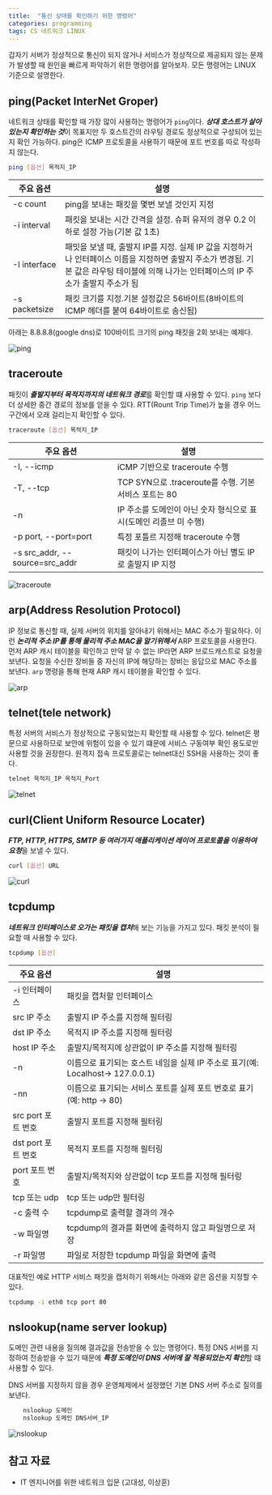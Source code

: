 ```yaml
---
title:  "통신 상태를 확인하기 위한 명령어"
categories: programming
tags: CS 네트워크 LINUX
---
```


갑자기 서버가 정상적으로 통신이 되지 않거나 서비스가 정상적으로 제공되지 않는 문제가 발생할 때 원인을 빠르게 파악하기 위한 명령어를 알아보자. 모든 명령어는 LINUX 기준으로 설명한다.

## ping(Packet InterNet Groper)

네트워크 상태를 확인할 때 가장 많이 사용하는 명령어가 `ping`이다. ***상대 호스트가 살아 있는지 확인하는 것***이 목표지만 두 호스트간의 라우팅 경로도 정상적으로 구성되어 있는지 확인 가능하다. ping은 ICMP 프로토콜을 사용하기 때문에 포트 번호를 따로 작성하지 않는다.

```bash
ping [옵션] 목적지_IP
```

|주요 옵션|설명|
|----|------------|
|-c count|ping을 보내는 패킷을 몇번 보낼 것인지 지정|
|-i interval|패킷을 보내는 시간 간격을 설정. 슈퍼 유저의 경우 0.2 이하로 설정 가능(기본 값 1초)|
|-I interface|패밋을 보낼 때, 출발지 IP를 지정. 실제 IP 값을 지정하거나 인터페이스 이름을 지정하면 출발지 주소가 변경됨. 기본 값은 라우팅 테이블에 의해 나가는 인터페이스의 IP 주소가 출발지 주소가 됨|
|-s packetsize|패킷 크기를 지정.기본 설정값은 56바이트(8바이트의 ICMP 헤더를 붙여 64바이트로 송신됨)|

아래는 8.8.8.8(google dns)로 100바이트 크기의 ping 패킷을 2회 보내는 예제다.

![ping](/assets/images/ping.png)

## traceroute

패킷이 ***출발지부터 목적지까지의 네트워크 경로***를 확인할 떄 사용할 수 있다. `ping` 보다 더 상세한 중간 경로의 정보를 얻을 수 있다. RTT(Rount Trip Time)가 높을 경우 어느 구간에서 오래 걸리는지 확인할 수 있다.

```bash
traceroute [옵션] 목적지_IP
```

|주요 옵션|설명|
|----|------------|
|-I, --icmp|iCMP 기반으로 traceroute 수행|
|-T, --tcp|TCP SYN으로 .traceroute를 수행. 기본 서비스 포트는 80|
|-n|IP 주소를 도메인이 아닌 숫자 형식으로 표시(도메인 리졸브 미 수행)|
|-p port, --port=port|특정 포틀르 지정해 traceroute 수행|
-s src_addr, --source=src_addr|패킷이 나가는 인터페이스가 아닌 별도 IP로 출발지 IP 지정|

![traceroute](/assets/images/traceroute.png)

## arp(Address Resolution Protocol)

IP 정보로 통신할 때, 실제 서버의 위치를 알아내기 위해서는 MAC 주소가 필요하다. 이런 ***논리적 주소 IP를 통해 물리적 주소 MAC을 알기위해서*** ARP 프로토콜을 사용한다. 먼저 ARP 캐시 테이블을 확인하고 만약 알 수 없는 IP라면 ARP 브로드캐스트로 요청을 보낸다. 요청을 수신한 장비들 중 자신의 IP에 해당하는 장비는 응답으로 MAC 주소를 보낸다. `arp` 명령을 통해 현재 ARP 캐시 테이블을 확인할 수 있다.

![arp](/assets/images/arp.png)

## telnet(tele network)

특정 서버의 서비스가 정상적으로 구동되었는지 확인할 때 사용할 수 있다. telnet은 평문으로 사용하므로 보안에 위험이 있을 수 있기 떄문에 서비스 구동여부 확인 용도로만 사용할 것을 권장한다. 원격지 접속 프로토콜로는 telnet대신 SSH을 사용하는 것이 좋다.

```bash
telnet 목적지_IP 목적지_Port
```

![telnet](/assets/images/telnet.png)

## curl(Client Uniform Resource Locater)

***FTP, HTTP, HTTPS, SMTP 등 여러가지 애플리케이션 레이어 프로토콜을 이용하여 요청***을 보낼 수 있다. 

```bash
curl [옵션] URL
```

![curl](/assets/images/curl.png)

## tcpdump

***네트워크 인터페이스로 오가는 패킷을 캡처***해 보는 기능을 가지고 있다. 패킷 분석이 필요할 때 사용할 수 있다.

```bash
tcpdump [옵션]
```

|주요 옵션|설명|
|----|------------|
|-i 인터페이스|패킷을 캡처할 인터페이스|
|src IP 주소|출발지 IP 주소를 지정해 필터링|
|dst IP 주소|목적지 IP 주소를 지정해 필터링|
|host IP 주소|출발지/목적지에 상관없이 IP 주소를 지정해 필터링|
|-n|이름으로 표기되는 호스트 네임을 실제 IP 주소로 표기(예: Localhost-> 127.0.0.1)|
|-nn|이름으로 표기되는 서비스 포트를 실제 포트 번호로 표기(예: http -> 80)|
|src port 포트 번호|출발지 포트를 지정해 필터링|
|dst port 포트 번호|목적지 포트를 지정해 필터링|
|port 포트 번호|출발지/목적지와 상관없이 tcp 포트를 지정해 필터링|
|tcp 또는 udp|tcp 또는 udp만 필터링|
|-c 출력 수|tcpdump로 출력할 결과의 개수|
|-w 파일명|tcpdump의 결과를 화면에 출력하지 않고 파일명으로 저장|
|-r 파일명|파일로 저장한 tcpdump 파일을 화면에 출력|

대표적인 예로 HTTP 서비스 패킷을 캡처하기 위해서는 아래와 같은 옵션을 지정할 수 있다.

```bash
tcpdump -i eth0 tcp port 80
```

## nslookup(name server lookup)

도메인 관련 내용을 질의해 결과값을 전송받을 수 있는 명령어다. 특정 DNS 서버를 지정하여 전송받을 수 있기 때문에 ***특정 도메인이 DNS 서버에 잘 적용되었는지 확인***할 떄 사용할 수 있다.

DNS 서버를 지정하지 않을 경우 운영체제에서 설정했던 기본 DNS 서버 주소로 질의를 보낸다.

``` bash
    nslookup 도메인
    nslookup 도메인 DNS서버_IP
```

![nslookup](/assets/images/nslookup.png)

## 참고 자료

- IT 엔지니어를 위한 네트워크 입문 (고대성, 이상훈)
